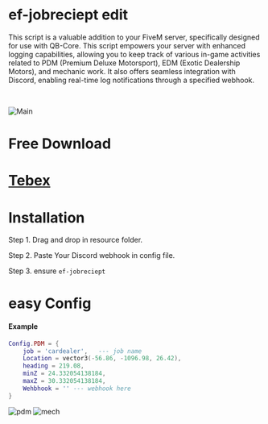 # ef-jobreciept edit
This script is a valuable addition to your FiveM server, specifically designed for use with QB-Core. This script empowers your server with enhanced logging capabilities, allowing you to keep track of various in-game activities related to PDM (Premium Deluxe Motorsport), EDM (Exotic Dealership Motors), and mechanic work. It also offers seamless integration with Discord, enabling real-time log notifications through a specified webhook.

<br>

![Main](https://cdn.discordapp.com/attachments/945026120414294047/1170852800499032204/ef-jobreciept.png)


# Free Download
# [Tebex](https://ef-productions.tebex.io/package/5982822)

# Installation
Step 1.  Drag and drop in resource folder.

Step 2. Paste Your Discord webhook in config file.

Step 3. ensure `ef-jobreciept`


# easy Config
<h4>Example</h4>

```lua
Config.PDM = {
    job = 'cardealer',   --- job name
    Location = vector3(-56.86, -1096.98, 26.42),
    heading = 219.08,
    minZ = 24.332054138184,
    maxZ = 30.332054138184,
    Wehbhook = '' --- webhook here
}
```
![pdm](https://cdn.discordapp.com/attachments/945026120414294047/1170842564723753111/image.png?ex=655a831c&is=65480e1c&hm=8a12a023a32e42d9d83247ceeb82b7db8a2a440c3cfb7ac25bc584b49fc106dc&)
![mech](https://cdn.discordapp.com/attachments/945026120414294047/1170842928114061392/image.png?ex=655a8373&is=65480e73&hm=98582fc3997b27a7ebe6cddd6bc7f0a00a552e6a6b70505779a0bbf636d959a4&)



